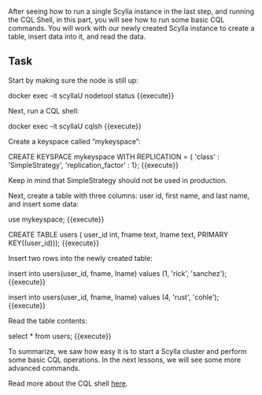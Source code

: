 After seeing how to run a single Scylla instance in the last step, and running the CQL Shell, in this part, you will see how to run some basic CQL commands. You will work with our newly created Scylla instance to create a table, insert data into it, and read the data.

## Task

Start by making sure the node is  still up:

docker exec -it scyllaU nodetool status {{execute}}

Next, run a CQL shell:

docker exec -it scyllaU cqlsh {{execute}}

Create a keyspace called “mykeyspace”:

CREATE KEYSPACE mykeyspace WITH REPLICATION = { 'class' : 'SimpleStrategy', 'replication_factor' : 1}; {{execute}}

Keep in mind that SimpleStrategy should not be used in production.

Next, create a table with three columns: user id, first name, and last name, and insert some data:

use mykeyspace; {{execute}}

CREATE TABLE users ( user_id int, fname text, lname text, PRIMARY KEY((user_id))); {{execute}}

Insert two rows into the newly created table: 


insert into users(user_id, fname, lname) values (1, 'rick', 'sanchez'); {{execute}}

insert into users(user_id, fname, lname) values (4, 'rust', 'cohle'); {{execute}}

Read the table contents:

select * from users; {{execute}}

To summarize, we saw how easy it is to start a Scylla cluster and perform some basic CQL operations. In the next lessons, we will see some more advanced commands.

Read more about the CQL shell [here](https://docs.scylladb.com/getting-started/cqlsh/).


